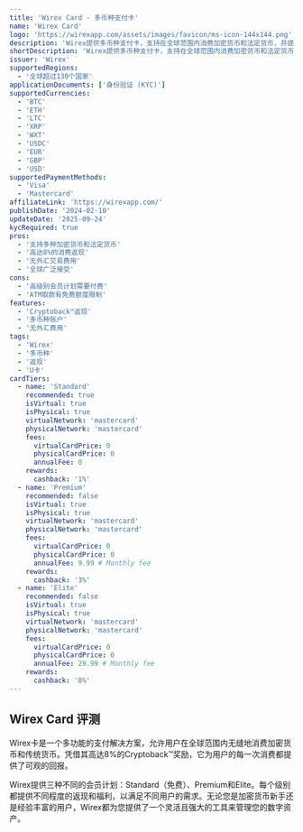 ```yaml
---
title: 'Wirex Card - 多币种支付卡'
name: 'Wirex Card'
logo: 'https://wirexapp.com/assets/images/favicon/ms-icon-144x144.png'
description: 'Wirex提供多币种支付卡，支持在全球范围内消费加密货币和法定货币，并提供高达8%的Cryptoback™返现奖励。'
shortDescription: 'Wirex提供多币种支付卡，支持在全球范围内消费加密货币和法定货币，并提供高达8%的Cryptoback™返现奖励。'
issuer: 'Wirex'
supportedRegions:
  - '全球超过130个国家'
applicationDocuments: ['身份验证 (KYC)']
supportedCurrencies:
  - 'BTC'
  - 'ETH'
  - 'LTC'
  - 'XRP'
  - 'WXT'
  - 'USDC'
  - 'EUR'
  - 'GBP'
  - 'USD'
supportedPaymentMethods:
  - 'Visa'
  - 'Mastercard'
affiliateLink: 'https://wirexapp.com/'
publishDate: '2024-02-10'
updateDate: '2025-09-24'
kycRequired: true
pros:
  - '支持多种加密货币和法定货币'
  - '高达8%的消费返现'
  - '无外汇交易费用'
  - '全球广泛接受'
cons:
  - '高级别会员计划需要付费'
  - 'ATM取款有免费额度限制'
features:
  - 'Cryptoback™返现'
  - '多币种账户'
  - '无外汇费用'
tags:
  - 'Wirex'
  - '多币种'
  - '返现'
  - 'U卡'
cardTiers:
  - name: 'Standard'
    recommended: true
    isVirtual: true
    isPhysical: true
    virtualNetwork: 'mastercard'
    physicalNetwork: 'mastercard'
    fees:
      virtualCardPrice: 0
      physicalCardPrice: 0
      annualFee: 0
    rewards:
      cashback: '1%'
  - name: 'Premium'
    recommended: false
    isVirtual: true
    isPhysical: true
    virtualNetwork: 'mastercard'
    physicalNetwork: 'mastercard'
    fees:
      virtualCardPrice: 0
      physicalCardPrice: 0
      annualFee: 9.99 # Monthly fee
    rewards:
      cashback: '3%'
  - name: 'Elite'
    recommended: false
    isVirtual: true
    isPhysical: true
    virtualNetwork: 'mastercard'
    physicalNetwork: 'mastercard'
    fees:
      virtualCardPrice: 0
      physicalCardPrice: 0
      annualFee: 29.99 # Monthly fee
    rewards:
      cashback: '8%'
---
```


## Wirex Card 评测

Wirex卡是一个多功能的支付解决方案，允许用户在全球范围内无缝地消费加密货币和传统货币。凭借其高达8%的Cryptoback™奖励，它为用户的每一次消费都提供了可观的回报。

Wirex提供三种不同的会员计划：Standard（免费）、Premium和Elite。每个级别都提供不同程度的返现和福利，以满足不同用户的需求。无论您是加密货币新手还是经验丰富的用户，Wirex都为您提供了一个灵活且强大的工具来管理您的数字资产。

